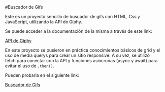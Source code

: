 #Buscador de Gifs

Este es un proyecto sencillo de buscador de gifs con HTML, Css y JavaScript, utilizando la API de Giphy.

Se puede acceder a la documentación de la misma a través de este link:

[API de Giphy](https://developers.giphy.com/ 'API de Giphy')

En este proyecto se pusieron en práctica conocimientos básicos de grid y el uso de media querys para crear un sitio responsive.
A su vez, se utilizó fetch para conectar con la API y funciones asíncronas (async y await) para evitar el uso de `.then()`.

Pueden probarla en el siguiente link:

[Buscador de Gifs](https://main--glowing-fenglisu-d6a150.netlify.app/ 'Buscador de Gifs')
